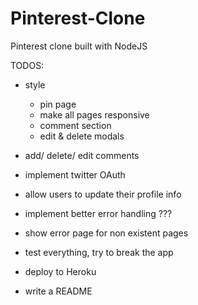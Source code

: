 # Pinterest-Clone
Pinterest clone built with NodeJS

TODOS:

- style
  - pin page
  - make all pages responsive
  - comment section
  - edit & delete modals

- add/ delete/ edit comments

- implement twitter OAuth
- allow users to update their profile info

- implement better error handling ???
- show error page for non existent pages

- test everything, try to break the app
- deploy to Heroku

- write a README
